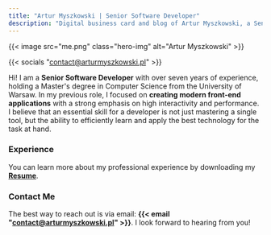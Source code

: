 ```yaml
---
title: "Artur Myszkowski | Senior Software Developer"
description: "Digital business card and blog of Artur Myszkowski, a Senior Software Developer specializing in React and modern web technologies. Explore my projects and articles."
---
```


{{< image src="me.png" class="hero-img" alt="Artur Myszkowski" >}}

{{< socials "contact@arturmyszkowski.pl" >}}

Hi! I am a **Senior Software Developer** with over seven years of experience, holding a Master's degree in Computer Science from the University of Warsaw. In my previous role, I focused on **creating modern front-end applications** with a strong emphasis on high interactivity and performance. I believe that an essential skill for a developer is not just mastering a single tool, but the ability to efficiently learn and apply the best technology for the task at hand. 

### Experience

You can learn more about my professional experience by downloading my [**Resume**](files/Artur_Myszkowski_Resume_2025_v4.pdf).

### Contact Me

The best way to reach out is via email: **{{< email "contact@arturmyszkowski.pl" >}}**. I look forward to hearing from you!
